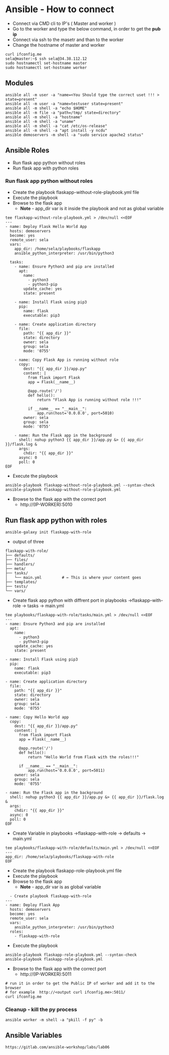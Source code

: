 # Ansible - How to connect

- Connect via CMD cli to IP's ( Master and worker )
- Go to the worker and type the below command, in order to get the **pub ip**
- Connect via ssh to the masetr and than to the worker
- Change the hostname of master and worker

```
curl ifconfig.me
sela@master:~$ ssh sela@34.38.112.12
sudo hostnamectl set-hostname master
sudo hostnamectl set-hostname worker
```


## Modules

```
ansible all -m user -a "name=<You Should type the correct uset !!! > state=present"
ansible all -m user -a "name=testuser state=present"
ansible all -m shell -a "echo $HOME"
ansible all -m file -a "path=/tmp/ state=directory"
ansible all -m shell -a "hostname"
ansible all -m shell -a "uname"
ansible all -m shell -a "cat /etc/os-release"
ansible all -m shell -a "apt install -y ncdu"
ansible demoservers -m shell -a "sudo service apache2 status"
```


## Ansible Roles

- Run flask app python without roles
- Run flask app with python roles

### Run flask app python  without roles

- Create the playbook flaskapp-without-role-playbook.yml file
- Execute the playbook
- Browse to the flask app
  - **Note** -  app_dir var is it inside the playbook and not as global variable

```
tee flaskapp-without-role-playbook.yml > /dev/null <<EOF
---
- name: Deploy Flask Hello World App
  hosts: demoservers
  become: yes
  remote_user: sela
  vars:
    app_dir: /home/sela/playbooks/flaskapp
    ansible_python_interpreter: /usr/bin/python3

  tasks:
    - name: Ensure Python3 and pip are installed
      apt:
        name:
          - python3
          - python3-pip
        update_cache: yes
        state: present

    - name: Install Flask using pip3
      pip:
        name: flask
        executable: pip3

    - name: Create application directory
      file:
        path: "{{ app_dir }}"
        state: directory
        owner: sela
        group: sela
        mode: '0755'

    - name: Copy Flask App is running without role 
      copy:
        dest: "{{ app_dir }}/app.py"
        content: |
          from flask import Flask
          app = Flask(__name__)

          @app.route('/')
          def hello():
              return "Flask App is running without role !!!"

          if __name__ == "__main__":
              app.run(host='0.0.0.0', port=5010)
        owner: sela
        group: sela
        mode: '0755'

    - name: Run the Flask app in the background
      shell: nohup python3 {{ app_dir }}/app.py &> {{ app_dir }}/flask.log &
      args:
        chdir: "{{ app_dir }}"
      async: 0
      poll: 0
EOF
```

  - Execute the playbook
```
ansible-playbook flaskapp-without-role-playbook.yml --syntax-check
ansible-playbook flaskapp-without-role-playbook.yml
```

- Browse to the flask app with the correct port
  - http://(IP-WORKER):5010
 

## Run flask app python  with roles



```
ansible-galaxy init flaskapp-with-role
```
  - output of three
```
flaskapp-with-role/
├── defaults/
├── files/
├── handlers/
├── meta/
├── tasks/
│   └── main.yml         # ← This is where your content goes
├── templates/
├── tests/
└── vars/
```

  - Create flask app python with diffrent port in playbooks ->flaskapp-with-role -> tasks -> main.yml
```
tee playbooks/flaskapp-with-role/tasks/main.yml > /dev/null <<EOF
---
- name: Ensure Python3 and pip are installed
  apt:
    name:
      - python3
      - python3-pip
    update_cache: yes
    state: present

- name: Install Flask using pip3
  pip:
    name: flask
    executable: pip3

- name: Create application directory
  file:
    path: "{{ app_dir }}"
    state: directory
    owner: sela
    group: sela
    mode: '0755'

- name: Copy Hello World app
  copy:
    dest: "{{ app_dir }}/app.py"
    content: |
      from flask import Flask
      app = Flask(__name__)

      @app.route('/')
      def hello():
          return "Hello World from Flask with the roles!!!"

      if __name__ == "__main__":
          app.run(host='0.0.0.0', port=5011)
    owner: sela
    group: sela
    mode: '0755'

- name: Run the Flask app in the background
  shell: nohup python3 {{ app_dir }}/app.py &> {{ app_dir }}/flask.log &
  args:
    chdir: "{{ app_dir }}"
  async: 0
  poll: 0
EOF
```

  - Create Variable in playbooks ->flaskapp-with-role -> defaults -> main.yml

```
tee playbooks/flaskapp-with-role/defaults/main.yml > /dev/null <<EOF
---
app_dir: /home/sela/playbooks/flaskapp-with-role
EOF
```


- Create the playbook flaskapp-role-playbook.yml file
- Execute the playbook
- Browse to the flask app
  - **Note** -  app_dir var is as global variable

```
  - Create playbook flaskapp-with-role  
---
- name: Deploy Flask App
  hosts: demoservers
  become: yes
  remote_user: sela
  vars:
    ansible_python_interpreter: /usr/bin/python3
  roles:
    - flaskapp-with-role
```


  - Execute the playbook
```
ansible-playbook flaskapp-role-playbook.yml --syntax-check
ansible-playbook flaskapp-role-playbook.yml
```

- Browse to the flask app with the correct port
  - http://(IP-WORKER):5011
    
```
# run it in order to get the Public IP of worker and add it to the browser
# for example  http://<output curl ifconfig.me>:5011/
curl ifconfig.me
```

### Cleanup - kill the py process

```
ansible worker -m shell -a "pkill -f py" -b
```


## Ansible Variables

```
https://gitlab.com/ansible-workshop/labs/lab06
```
